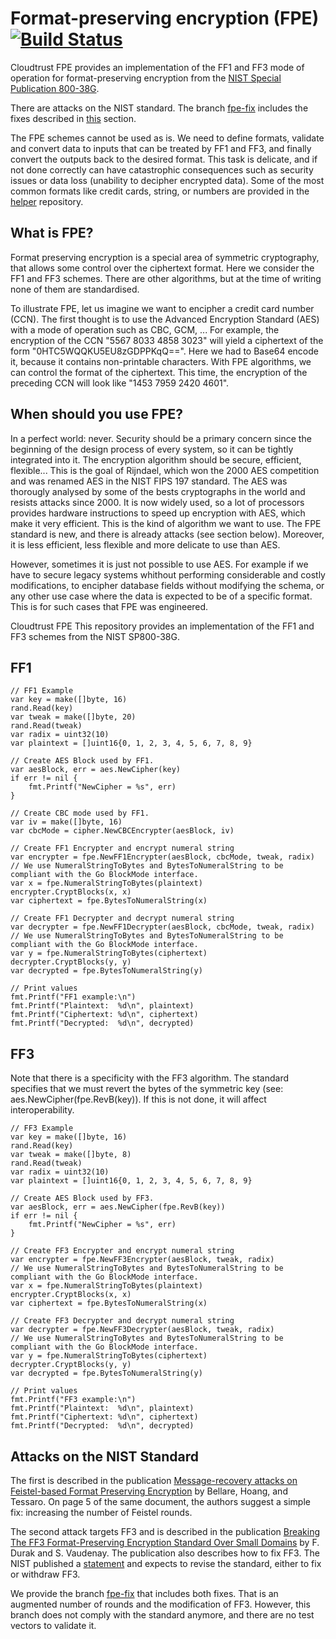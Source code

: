 # Format-preserving encryption (FPE) [![Build Status](https://travis-ci.org/cloudtrust/fpe.svg?branch=master)](https://travis-ci.org/cloudtrust/fpe)

Cloudtrust FPE provides an implementation of the FF1 and FF3 mode of operation for  format-preserving encryption from the [NIST Special Publication 800-38G](http://nvlpubs.nist.gov/nistpubs/SpecialPublications/NIST.SP.800-38G.pdf).

There are attacks on the NIST standard. The branch [fpe-fix](https://github.com/cloudtrust/fpe/tree/fpe-fix) includes the fixes described in [this](#attacks-on-the-nist-standard) section.

The FPE schemes cannot be used as is. We need to define formats, validate and convert data to  inputs that can be treated by FF1 and FF3, and finally convert the outputs back to the desired format. This task is delicate, and if not done correctly can have catastrophic consequences such as security issues or data loss (unability to decipher encrypted data).
Some of the most common formats like credit cards, string, or numbers are provided in the [helper](https://github.com/cloudtrust/fpe-field-format) repository.

## What is FPE?
Format preserving encryption is a special area of symmetric cryptography, that allows some control over the ciphertext format. Here we consider the FF1 and FF3 schemes. There are other algorithms, but at the time of writing none of them are standardised.

To illustrate FPE, let us imagine we want to encipher a credit card number (CCN). The first thought is to use the Advanced Encryption Standard (AES) with a mode of operation such as CBC, GCM, ...
For example, the encryption of the CCN "5567 8033 4858 3023" will yield a ciphertext of the form "0HTC5WQQKU5EU8zGDPPKqQ==". Here we had to Base64 encode it, because it contains non-printable characters. 
With FPE algorithms, we can control the format of the ciphertext. This time, the encryption of the preceding CCN will look like "1453 7959 2420 4601".

## When should you use FPE?
In a perfect world: never. Security should be a primary concern since the beginning of the design process of every system, so it can be tightly integrated into it. The encryption algorithm should be secure, efficient, flexible... This is the goal of Rijndael, which won the 2000 AES competition and was renamed AES in the NIST FIPS 197 standard. The AES was thorougly analysed by some of the bests cryptographs in the world and resists attacks since 2000. It is now widely used, so a lot of processors provides hardware instructions to speed up encryption with AES, which make it very efficient. This is the kind of algorithm we want to use.
The FPE standard is new, and there is already attacks (see section below). Moreover, it is less efficient, less flexible and more delicate to use than AES. 

However, sometimes it is just not possible to use AES. For example if we have to secure legacy systems whithout performing considerable and costly modifications, to encipher database fields without modifying the schema, or any other use case where the data is expected to be of a specific format. This is for such cases that FPE was engineered.

Cloudtrust FPE
This repository provides an implementation of the FF1 and FF3 schemes from the NIST SP800-38G.

## FF1
```golang
// FF1 Example
var key = make([]byte, 16)
rand.Read(key)
var tweak = make([]byte, 20)
rand.Read(tweak)
var radix = uint32(10)
var plaintext = []uint16{0, 1, 2, 3, 4, 5, 6, 7, 8, 9}

// Create AES Block used by FF1.
var aesBlock, err = aes.NewCipher(key)
if err != nil {
	fmt.Printf("NewCipher = %s", err)
}

// Create CBC mode used by FF1.
var iv = make([]byte, 16)
var cbcMode = cipher.NewCBCEncrypter(aesBlock, iv)

// Create FF1 Encrypter and encrypt numeral string
var encrypter = fpe.NewFF1Encrypter(aesBlock, cbcMode, tweak, radix)
// We use NumeralStringToBytes and BytesToNumeralString to be compliant with the Go BlockMode interface.
var x = fpe.NumeralStringToBytes(plaintext)
encrypter.CryptBlocks(x, x)
var ciphertext = fpe.BytesToNumeralString(x)

// Create FF1 Decrypter and decrypt numeral string
var decrypter = fpe.NewFF1Decrypter(aesBlock, cbcMode, tweak, radix)
// We use NumeralStringToBytes and BytesToNumeralString to be compliant with the Go BlockMode interface.
var y = fpe.NumeralStringToBytes(ciphertext)
decrypter.CryptBlocks(y, y)
var decrypted = fpe.BytesToNumeralString(y)

// Print values
fmt.Printf("FF1 example:\n")
fmt.Printf("Plaintext:  %d\n", plaintext)
fmt.Printf("Ciphertext: %d\n", ciphertext)
fmt.Printf("Decrypted:  %d\n", decrypted)
```

## FF3
Note that there is a specificity with the FF3 algorithm. The standard specifies that we must revert the bytes of the symmetric key (see: aes.NewCipher(fpe.RevB(key)). 
If this is not done, it will affect interoperability.
```golang
// FF3 Example
var key = make([]byte, 16)
rand.Read(key)
var tweak = make([]byte, 8)
rand.Read(tweak)
var radix = uint32(10)
var plaintext = []uint16{0, 1, 2, 3, 4, 5, 6, 7, 8, 9}

// Create AES Block used by FF3.
var aesBlock, err = aes.NewCipher(fpe.RevB(key))
if err != nil {
	fmt.Printf("NewCipher = %s", err)
}

// Create FF3 Encrypter and encrypt numeral string
var encrypter = fpe.NewFF3Encrypter(aesBlock, tweak, radix)
// We use NumeralStringToBytes and BytesToNumeralString to be compliant with the Go BlockMode interface.
var x = fpe.NumeralStringToBytes(plaintext)
encrypter.CryptBlocks(x, x)
var ciphertext = fpe.BytesToNumeralString(x)

// Create FF3 Decrypter and decrypt numeral string
var decrypter = fpe.NewFF3Decrypter(aesBlock, tweak, radix)
// We use NumeralStringToBytes and BytesToNumeralString to be compliant with the Go BlockMode interface.
var y = fpe.NumeralStringToBytes(ciphertext)
decrypter.CryptBlocks(y, y)
var decrypted = fpe.BytesToNumeralString(y)

// Print values
fmt.Printf("FF3 example:\n")
fmt.Printf("Plaintext:  %d\n", plaintext)
fmt.Printf("Ciphertext: %d\n", ciphertext)
fmt.Printf("Decrypted:  %d\n", decrypted)
```


## Attacks on the NIST Standard 
The first is described in the publication [Message-recovery attacks on Feistel-based Format Preserving Encryption](https://eprint.iacr.org/2016/794.pdf) by Bellare, Hoang, and Tessaro. On page 5 of the same document, the authors suggest a simple fix: increasing the number of Feistel rounds.

The second attack targets FF3 and is described in the publication [Breaking The FF3 Format-Preserving Encryption Standard Over Small Domains](https://eprint.iacr.org/2017/521.pdf) by F. Durak and S. Vaudenay. The publication also describes how to fix FF3. The NIST published a [statement](https://beta.csrc.nist.gov/News/2017/Recent-Cryptanalysis-of-FF3) and expects to revise the standard, either to fix or withdraw FF3.

We provide the branch [fpe-fix](https://github.com/cloudtrust/fpe/tree/fpe-fix) that includes both fixes. That is an augmented number of rounds and the modification of FF3. However, this branch does not comply with the standard anymore, and there are no test vectors to validate it.

